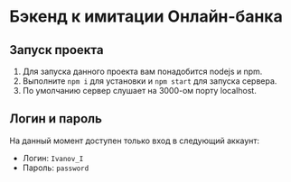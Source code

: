 # Бэкенд к имитации Онлайн-банка


## Запуск проекта
1. Для запуска данного проекта вам понадобится nodejs и npm.  
2. Выполните `npm i` для установки и `npm start` для запуска сервера.  
3. По умолчанию сервер слушает на 3000-ом порту localhost.   


## Логин и пароль
На данный момент доступен только вход в следующий аккаунт:  
* Логин: `Ivanov_I`  
* Пароль: `password`  


